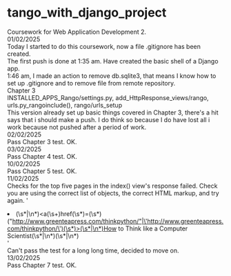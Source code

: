 # tango_with_django_project
Coursework for Web Application Development 2.  
01/02/2025  
Today I started to do this coursework, now a file .gitignore has been created.  
The first push is done at 1:35 am. Have created the basic shell of a Django app.  
1:46 am, I made an action to remove db.sqlite3, that means I know how to set up .gitignore and to remove file from remote repository.  
Chapter 3  
INSTALLED_APPS_Rango/settings.py, add_HttpResponse_views/rango, urls.py_rangoinclude(), rango/urls_setup  
This version already set up basic things covered in Chapter 3, there's a hit says that i should make a push. I do think so because I do have lost all i work because not pushed after a period of work.  
02/02/2025  
Pass Chapter 3 test. OK.  
03/02/2025  
Pass Chapter 4 test. OK.  
10/02/2025  
Pass Chapter 5 test. OK.  
11/02/2025  
Checks for the top five pages in the index() view's response failed. Check you are using the correct list of objects, the correct HTML markup, and try again. '<li>(\s*|\n*)<a(\s+)href(\s*)=(\s*)("http://www.greenteapress.com/thinkpython/"|\'http://www.greenteapress.com/thinkpython/\')(\s*)>(\s*|\n*)How to Think like a Computer Scientist(\s*|\n*)</a>(\s*|\n*)</li>'  
Can't pass the test for a long long time, decided to move on.  
13/02/2025  
Pass Chapter 7 test. OK.  